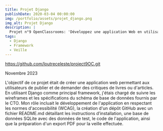 ```yaml
---
title: Projet Django
publishDate: 2020-03-04 00:00:00
img: /portfolio/assets/projet_django.png
img_alt: Projet Django
description: |
  Projet n°9 OpenClassrooms: 'Développez une application Web en utilisant Django'.
tags:
  - Django
  - Framework
  - Veille
---
```


https://github.com/loutreceleste/project9OC.git

Novembre 2023


L'objectif de ce projet était de créer une application web permettant aux utilisateurs de publier et de demander des critiques de livres ou d'articles. En utilisant Django comme principal framework, j'étais chargé de suivre les wireframes et les spécifications du schéma de base de données fournis par le CTO. Mon rôle incluait le développement de l'application en respectant les normes d'accessibilité (WCAG), la création d'un dépôt GitHub avec un fichier README.md détaillant les instructions d’installation, une base de données SQLite avec des données de test, le code de l'application, ainsi que la préparation d'un export PDF pour la veille effectuée.

